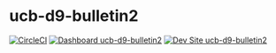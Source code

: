 # ucb-d9-bulletin2

[![CircleCI](https://circleci.com/gh/tirazel/ucb-d9-bulletin2.svg?style=shield)](https://circleci.com/gh/tirazel/ucb-d9-bulletin2)
[![Dashboard ucb-d9-bulletin2](https://img.shields.io/badge/dashboard-ucb_d9_bulletin2-yellow.svg)](https://dashboard.pantheon.io/sites/18b73777-e5f1-41c7-9307-162d5cea5b02#dev/code)
[![Dev Site ucb-d9-bulletin2](https://img.shields.io/badge/site-ucb_d9_bulletin2-blue.svg)](http://dev-ucb-d9-bulletin2.pantheonsite.io/)